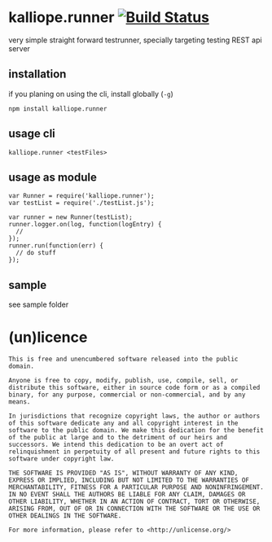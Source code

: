 # kalliope.runner [![Build Status](https://secure.travis-ci.org/Bonuspunkt/kalliope.runner.png)](http://travis-ci.org/Bonuspunkt/kalliope.runner)
very simple straight forward testrunner, specially targeting testing REST api server
## installation
if you planing on using the cli, install globally (`-g`)

    npm install kalliope.runner

## usage cli
    kalliope.runner <testFiles>

## usage as module
    var Runner = require('kalliope.runner');
    var testList = require('./testList.js');

    var runner = new Runner(testList);
    runner.logger.on(log, function(logEntry) {
      // 
    });
    runner.run(function(err) {
      // do stuff
    });

## sample
see sample folder

# (un)licence
    This is free and unencumbered software released into the public domain.

    Anyone is free to copy, modify, publish, use, compile, sell, or
    distribute this software, either in source code form or as a compiled
    binary, for any purpose, commercial or non-commercial, and by any
    means.

    In jurisdictions that recognize copyright laws, the author or authors
    of this software dedicate any and all copyright interest in the
    software to the public domain. We make this dedication for the benefit
    of the public at large and to the detriment of our heirs and
    successors. We intend this dedication to be an overt act of
    relinquishment in perpetuity of all present and future rights to this
    software under copyright law.

    THE SOFTWARE IS PROVIDED "AS IS", WITHOUT WARRANTY OF ANY KIND,
    EXPRESS OR IMPLIED, INCLUDING BUT NOT LIMITED TO THE WARRANTIES OF
    MERCHANTABILITY, FITNESS FOR A PARTICULAR PURPOSE AND NONINFRINGEMENT.
    IN NO EVENT SHALL THE AUTHORS BE LIABLE FOR ANY CLAIM, DAMAGES OR
    OTHER LIABILITY, WHETHER IN AN ACTION OF CONTRACT, TORT OR OTHERWISE,
    ARISING FROM, OUT OF OR IN CONNECTION WITH THE SOFTWARE OR THE USE OR
    OTHER DEALINGS IN THE SOFTWARE.

    For more information, please refer to <http://unlicense.org/>